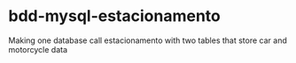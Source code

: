 # bdd-mysql-estacionamento
Making one database call estacionamento with two tables that store car and motorcycle data
